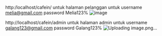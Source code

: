 http:/localhost/cafein/
untuk halaman pelanggan
untuk username melia@gmail.com password Melia123%
![image](https://github.com/Selamatpagi23/Cafein-Freamwork-Codeigniter-4/assets/137379463/6bd8018a-ed5e-4d49-9448-8677d417264e)


http://localhost/cafein/admin
untuk halaman admin
untuk username galang123@gmail.com password Galang123%
![Uploading image.png…]()

